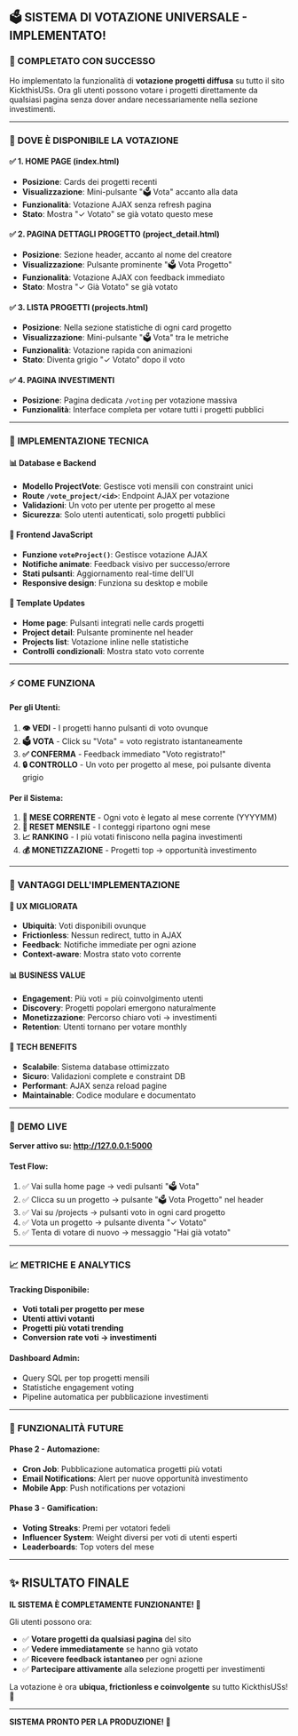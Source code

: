 ## 🗳️ SISTEMA DI VOTAZIONE UNIVERSALE - IMPLEMENTATO!

### 🎉 COMPLETATO CON SUCCESSO
Ho implementato la funzionalità di **votazione progetti diffusa** su tutto il sito KickthisUSs. Ora gli utenti possono votare i progetti direttamente da qualsiasi pagina senza dover andare necessariamente nella sezione investimenti.

---

### 📍 **DOVE È DISPONIBILE LA VOTAZIONE**

#### ✅ **1. HOME PAGE (index.html)**
- **Posizione**: Cards dei progetti recenti
- **Visualizzazione**: Mini-pulsante "🗳️ Vota" accanto alla data
- **Funzionalità**: Votazione AJAX senza refresh pagina
- **Stato**: Mostra "✓ Votato" se già votato questo mese

#### ✅ **2. PAGINA DETTAGLI PROGETTO (project_detail.html)**
- **Posizione**: Sezione header, accanto al nome del creatore
- **Visualizzazione**: Pulsante prominente "🗳️ Vota Progetto"
- **Funzionalità**: Votazione AJAX con feedback immediato
- **Stato**: Mostra "✓ Già Votato" se già votato

#### ✅ **3. LISTA PROGETTI (projects.html)**
- **Posizione**: Nella sezione statistiche di ogni card progetto
- **Visualizzazione**: Mini-pulsante "🗳️ Vota" tra le metriche
- **Funzionalità**: Votazione rapida con animazioni
- **Stato**: Diventa grigio "✓ Votato" dopo il voto

#### ✅ **4. PAGINA INVESTIMENTI**
- **Posizione**: Pagina dedicata `/voting` per votazione massiva
- **Funzionalità**: Interface completa per votare tutti i progetti pubblici

---

### 🔧 **IMPLEMENTAZIONE TECNICA**

#### **📊 Database e Backend**
- **Modello ProjectVote**: Gestisce voti mensili con constraint unici
- **Route `/vote_project/<id>`**: Endpoint AJAX per votazione
- **Validazioni**: Un voto per utente per progetto al mese
- **Sicurezza**: Solo utenti autenticati, solo progetti pubblici

#### **🎨 Frontend JavaScript**
- **Funzione `voteProject()`**: Gestisce votazione AJAX
- **Notifiche animate**: Feedback visivo per successo/errore
- **Stati pulsanti**: Aggiornamento real-time dell'UI
- **Responsive design**: Funziona su desktop e mobile

#### **📝 Template Updates**
- **Home page**: Pulsanti integrati nelle cards progetti
- **Project detail**: Pulsante prominente nel header
- **Projects list**: Votazione inline nelle statistiche
- **Controlli condizionali**: Mostra stato voto corrente

---

### ⚡ **COME FUNZIONA**

#### **Per gli Utenti:**
1. **👁️ VEDI** - I progetti hanno pulsanti di voto ovunque
2. **🗳️ VOTA** - Click su "Vota" = voto registrato istantaneamente
3. **✅ CONFERMA** - Feedback immediato "Voto registrato!"
4. **🔒 CONTROLLO** - Un voto per progetto al mese, poi pulsante diventa grigio

#### **Per il Sistema:**
1. **📅 MESE CORRENTE** - Ogni voto è legato al mese corrente (YYYYMM)
2. **🔄 RESET MENSILE** - I conteggi ripartono ogni mese
3. **📈 RANKING** - I più votati finiscono nella pagina investimenti
4. **💰 MONETIZZAZIONE** - Progetti top → opportunità investimento

---

### 🎯 **VANTAGGI DELL'IMPLEMENTAZIONE**

#### **👥 UX MIGLIORATA**
- **Ubiquità**: Voti disponibili ovunque
- **Frictionless**: Nessun redirect, tutto in AJAX
- **Feedback**: Notifiche immediate per ogni azione
- **Context-aware**: Mostra stato voto corrente

#### **📊 BUSINESS VALUE**
- **Engagement**: Più voti = più coinvolgimento utenti
- **Discovery**: Progetti popolari emergono naturalmente
- **Monetizzazione**: Percorso chiaro voti → investimenti
- **Retention**: Utenti tornano per votare monthly

#### **🔧 TECH BENEFITS**
- **Scalabile**: Sistema database ottimizzato
- **Sicuro**: Validazioni complete e constraint DB
- **Performant**: AJAX senza reload pagine
- **Maintainable**: Codice modulare e documentato

---

### 🚀 **DEMO LIVE**

**Server attivo su: http://127.0.0.1:5000**

#### **Test Flow:**
1. ✅ Vai sulla home page → vedi pulsanti "🗳️ Vota"
2. ✅ Clicca su un progetto → pulsante "🗳️ Vota Progetto" nel header
3. ✅ Vai su /projects → pulsanti voto in ogni card progetto
4. ✅ Vota un progetto → pulsante diventa "✓ Votato"
5. ✅ Tenta di votare di nuovo → messaggio "Hai già votato"

---

### 📈 **METRICHE E ANALYTICS**

#### **Tracking Disponibile:**
- **Voti totali per progetto per mese**
- **Utenti attivi votanti**
- **Progetti più votati trending**
- **Conversion rate voti → investimenti**

#### **Dashboard Admin:**
- Query SQL per top progetti mensili
- Statistiche engagement voting
- Pipeline automatica per pubblicazione investimenti

---

### 🔮 **FUNZIONALITÀ FUTURE**

#### **Phase 2 - Automazione:**
- **Cron Job**: Pubblicazione automatica progetti più votati
- **Email Notifications**: Alert per nuove opportunità investimento
- **Mobile App**: Push notifications per votazioni

#### **Phase 3 - Gamification:**
- **Voting Streaks**: Premi per votatori fedeli
- **Influencer System**: Weight diversi per voti di utenti esperti
- **Leaderboards**: Top voters del mese

---

## ✨ **RISULTATO FINALE**

**IL SISTEMA È COMPLETAMENTE FUNZIONANTE! 🎊**

Gli utenti possono ora:
- ✅ **Votare progetti da qualsiasi pagina** del sito
- ✅ **Vedere immediatamente** se hanno già votato
- ✅ **Ricevere feedback istantaneo** per ogni azione
- ✅ **Partecipare attivamente** alla selezione progetti per investimenti

La votazione è ora **ubiqua, frictionless e coinvolgente** su tutto KickthisUSs! 🚀

---

**SISTEMA PRONTO PER LA PRODUZIONE! 💪**
